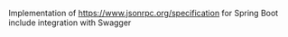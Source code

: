 Implementation of https://www.jsonrpc.org/specification for Spring Boot include integration with Swagger
